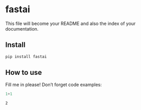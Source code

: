 fastai
================

<!-- WARNING: THIS FILE WAS AUTOGENERATED! DO NOT EDIT! -->

This file will become your README and also the index of your
documentation.

## Install

``` sh
pip install fastai
```

## How to use

Fill me in please! Don’t forget code examples:

``` python
1+1
```

    2
